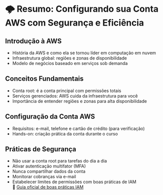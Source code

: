 # 🌩️ Resumo: Configurando sua Conta AWS com Segurança e Eficiência

## Introdução à AWS
- História da AWS e como ela se tornou líder em computação em nuvem  
- Infraestrutura global: regiões e zonas de disponibilidade  
- Modelo de negócios baseado em serviços sob demanda

## Conceitos Fundamentais
- Conta root: é a conta principal com permissões totais  
- Serviços gerenciados: AWS cuida da infraestrutura para você  
- Importância de entender regiões e zonas para alta disponibilidade

## Configuração da Conta AWS
- Requisitos: e-mail, telefone e cartão de crédito (para verificação)  
- Hands-on: criação prática da conta durante o curso

## Práticas de Segurança
- Não usar a conta root para tarefas do dia a dia  
- Ativar autenticação multifator (MFA)  
- Nunca compartilhar dados da conta  
- Monitorar cobranças via e-mail  
- Estabelecer limites de permissões com boas práticas de IAM  
🔗 [Guia oficial de boas práticas IAM](https://docs.aws.amazon.com/pt_br/IAM/latest/UserGuide/best-practices.html)
